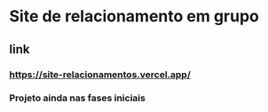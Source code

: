 # Site de relacionamento em grupo
## link
### https://site-relacionamentos.vercel.app/

### Projeto ainda nas fases iniciais 